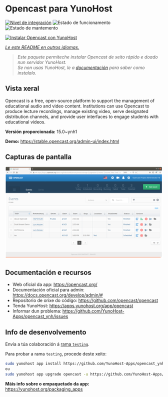 <!--
NOTA: Este README foi creado automáticamente por <https://github.com/YunoHost/apps/tree/master/tools/readme_generator>
NON debe editarse manualmente.
-->

# Opencast para YunoHost

[![Nivel de integración](https://dash.yunohost.org/integration/opencast.svg)](https://ci-apps.yunohost.org/ci/apps/opencast/) ![Estado de funcionamento](https://ci-apps.yunohost.org/ci/badges/opencast.status.svg) ![Estado de mantemento](https://ci-apps.yunohost.org/ci/badges/opencast.maintain.svg)

[![Instalar Opencast con YunoHost](https://install-app.yunohost.org/install-with-yunohost.svg)](https://install-app.yunohost.org/?app=opencast)

*[Le este README en outros idiomas.](./ALL_README.md)*

> *Este paquete permíteche instalar Opencast de xeito rápido e doado nun servidor YunoHost.*  
> *Se non usas YunoHost, le a [documentación](https://yunohost.org/install) para saber como instalalo.*

## Vista xeral

Opencast is a free, open-source platform to support the management of educational audio and video content. Institutions can use Opencast to produce lecture recordings, manage existing video, serve designated distribution channels, and provide user interfaces to engage students with educational videos.


**Versión proporcionada:** 15.0~ynh1

**Demo:** <https://stable.opencast.org/admin-ui/index.html>

## Capturas de pantalla

![Captura de pantalla de Opencast](./doc/screenshots/screeshot.png)

## Documentación e recursos

- Web oficial da app: <https://opencast.org/>
- Documentación oficial para admin: <https://docs.opencast.org/develop/admin/#>
- Repositorio de orixe do código: <https://github.com/opencast/opencast>
- Tenda YunoHost: <https://apps.yunohost.org/app/opencast>
- Informar dun problema: <https://github.com/YunoHost-Apps/opencast_ynh/issues>

## Info de desenvolvemento

Envía a túa colaboración á [rama `testing`](https://github.com/YunoHost-Apps/opencast_ynh/tree/testing).

Para probar a rama `testing`, procede deste xeito:

```bash
sudo yunohost app install https://github.com/YunoHost-Apps/opencast_ynh/tree/testing --debug
ou
sudo yunohost app upgrade opencast -u https://github.com/YunoHost-Apps/opencast_ynh/tree/testing --debug
```

**Máis info sobre o empaquetado da app:** <https://yunohost.org/packaging_apps>
